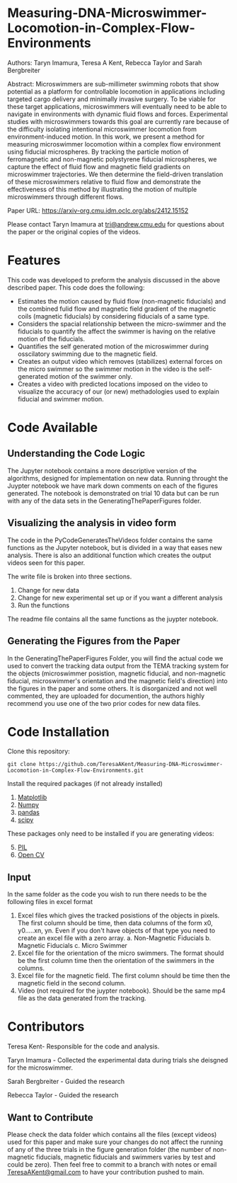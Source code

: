 # Measuring-DNA-Microswimmer-Locomotion-in-Complex-Flow-Environments

Authors: Taryn Imamura, Teresa A Kent, Rebecca Taylor and Sarah Bergbreiter

Abstract: Microswimmers are sub-millimeter swimming robots that show potential as a platform for controllable locomotion in applications including targeted cargo delivery and minimally invasive surgery. To be viable for these target applications, microswimmers will eventually need to be able to navigate in environments with dynamic fluid flows and forces. Experimental studies with microswimmers towards this goal
are currently rare because of the difficulty isolating intentional microswimmer locomotion from environment-induced motion. In this work, we present a method for measuring microswimmer locomotion within a complex flow environment using fiducial microspheres. By tracking the particle motion of ferromagnetic and non-magnetic polystyrene fiducial microspheres, we capture the effect of fluid flow and magnetic field gradients on
microswimmer trajectories. We then determine the field-driven translation of these microswimmers relative to fluid flow and demonstrate the effectiveness of this method by illustrating the motion of multiple microswimmers through different flows.

Paper URL: https://arxiv-org.cmu.idm.oclc.org/abs/2412.15152

Please contact Taryn Imamura at tri@andrew.cmu.edu for questions about the paper or the original copies of the videos.

# Features
This code was developed to preform the analysis discussed in the above described paper. This code does the following:
* Estimates the motion caused by fluid flow (non-magnetic fiducials) and the combined fulid flow and magnetic field gradient of the magnetic coils (magnetic fiducials) by considering fiducials of a same type.
* Considers the spacial relationship between the micro-swimmer and the fiducials to quantify the affect the swimmer is having on the relative motion of the fiducials.
* Quantifies the self generated motion of the microswimmer during osscilatory swimming due to the magnetic field.
* Creates an output video which removes (stabilizes) external forces on the micro swimmer so the swimmer motion in the video is the self-generated motion of the swimmer only.
* Creates a video with predicted locations imposed on the video to visualize the accuracy of our (or new) methadologies used to explain fiducial and swimmer motion.

# Code Available
## Understanding the Code Logic
The Jupyter notebook contains a more descriptive version of the algorithms, designed for implementation on new data. Running throught the Juypter notebook we have mark down comments on each of the figures generated. The notebook is demonstrated on trial 10 data but can be run with any of the data sets in the GeneratingThePaperFigures folder. 

## Visualizing the analysis in video form
The code in the PyCodeGeneratesTheVideos folder contains the same functions as the Jupyter notebook, but is divided in a way that eases new analysis. There is also an additional function which creates the output videos seen for this paper.

The write file is broken into three sections. 
1. Change for new data
2. Change for new experimental set up or if you want a different analysis
3. Run the functions

The readme file contains all the same functions as the juypter notebook. 

## Generating the Figures from the Paper
In the GeneratingThePaperFigures Folder, you will find the actual code we used to convert the tracking data output from the TEMA tracking system for the objects (microswimmer posistion, magnetic fiducial, and non-magnetic fiducial, microswimmer's orientation and the magnetic field's direction) into the figures in the paper and some others. It is disorganized and not well commented, they are uploaded for documention, the authors highly recommend you use one of the two prior codes for new data files.

# Code Installation
Clone this repository:
```
git clone https://github.com/TeresaAKent/Measuring-DNA-Microswimmer-Locomotion-in-Complex-Flow-Environments.git
```
Install the required packages (if not already installed)
1. [Matplotlib](https://matplotlib.org/stable/install/index.html)
2. [Numpy](https://numpy.org/install/)
3. [pandas](https://pandas.pydata.org/docs/getting_started/install.html)
4. [scipy](https://scipy.org/install/)

These packages only need to be installed if you are generating videos:

5. [PIL](https://pypi.org/project/pillow/)
6. [Open CV](https://pypi.org/project/opencv-python/)

## Input
In the same folder as the code you wish to run there needs to be the following files in excel format
1. Excel files which gives the tracked posistions of the objects in pixels. The first column should be time, then data columns of the form x0, y0.....xn, yn. Even if you don't have objects of that type you need to create an excel file with a zero array.
  a. Non-Magnetic Fiducials
  b. Magnetic Fiducials
  c. Micro Swimmer
2. Excel file for the orientation of the micro swimmers. The format should be the first column time then the orientation of the swimmers in the columns.
3. Excel file for the magnetic field. The first column should be time then the magnetic field in the second column.
4. Video (not required for the juypter notebook). Should be the same mp4 file as the data generated from the tracking.



# Contributors

Teresa Kent- Responsible for the code and analysis.

Taryn Imamura - Collected the experimental data during trials she deisgned for the microswimmer.

Sarah Bergbreiter - Guided the research

Rebecca Taylor - Guided the research

## Want to Contribute
Please check the data folder which contains all the files (except videos) used for this paper and make sure your changes do not affect the running of any of the three trials in the figure generation folder (the number of non-magnetic fiducials, magnetic fiducials and swimmers varies by test and could be zero). Then feel free to commit to a branch with notes or email TeresaAKent@gmail.com to have your contribution pushed to main.


